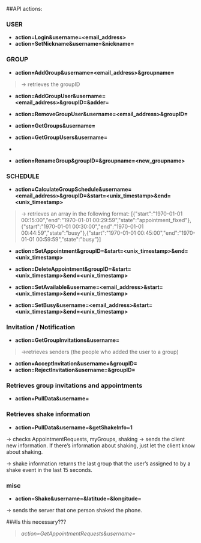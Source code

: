 ##API actions:

### USER

- **action=Login&username=<email_address>**
- **action=SetNickname&username=<username>&nickname=<nickname>**

### GROUP

- **action=AddGroup&username=<email_address>&groupname=<groupname>**
> -> retrieves the groupID

- **action=AddGroupUser&username=<email_address>&groupID=<groupID>&adder=<username>**

- **action=RemoveGroupUser&username=<email_address>&groupID=<groupID>**

- **action=GetGroups&username=<username>**

- **action=GetGroupUsers&username=<username>**
- 
- **action=RenameGroup&groupID=<groupID>&groupname=<new_groupname>**

### SCHEDULE

- **action=CalculateGroupSchedule&username=<email_address>&groupID=<groupID>&start=<unix_timestamp>&end=<unix_timestamp>**

> -> retrieves an array in the following format:
[{"start":"1970-01-01 00:15:00","end":"1970-01-01 00:29:59","state":"appointment_fixed"},{"start":"1970-01-01 00:30:00","end":"1970-01-01 00:44:59","state":"busy"},{"start":"1970-01-01 00:45:00","end":"1970-01-01 00:59:59","state":"busy”}]

- **action=SetAppointment&groupID=<groupID>&start=<unix_timestamp>&end=<unix_timestamp>**

- **action=DeleteAppointment&groupID=<groupID>&start=<unix_timestamp>&end=<unix_timestamp>**

- **action=SetAvailable&username=<email_address>&start=<unix_timestamp>&end=<unix_timestamp>**

- **action=SetBusy&username=<email_address>&start=<unix_timestamp>&end=<unix_timestamp>**


### Invitation / Notification
- **action=GetGroupInvitations&username=<username>**
> ->retrieves senders (the people who added the user to a group)


- **action=AcceptInvitation&username=<username>&groupID=<groupID>**
- **action=RejectInvitation&username=<username>&groupID=<groupID>**

### Retrieves group invitations and appointments
- **action=PullData&username=<username>**
### Retrieves shake information
- **action=PullData&username=<username>&getShakeInfo=1**
>
-> checks AppointmentRequests, myGroups, shaking -> sends the client new information. If there’s information about shaking, just let the client know about shaking.

-> shake information returns the last group that the user’s assigned to by a shake event in the last 15 seconds.

### misc

- **action=Shake&username=<username>&latitude=<latitude>&longitude=<longitude>**
>
-> sends the server that one person shaked the phone.

###Is this necessary???
> 
> *action=GetAppointmentRequests&username=<username>*









